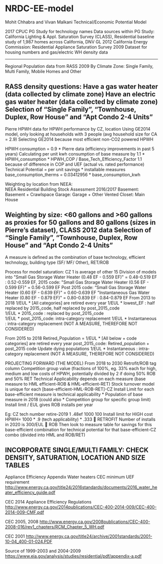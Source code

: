 # NRDC-EE-model
Mohit Chhabra and Vivan Malkani Technical/Economic Potential Model

2017 CPUC PG Study for technology names
Data sources within PG Study:
California Lighting & Appl. Saturation Survey (CLASS), Residential baseline study of 1,987 homes across California, DNV GL 2012
California Energy Commission: Residential Appliance Saturation Survey 2009 Dataset for housing numbers and gas/electric WH density data

--------------------------------------------------------------------------------------------------------------------------------------
Regional Population data from RASS 2009
By Climate Zone: Single Family, Multi Family, Mobile Homes and Other



RASS density questions: 
Have a gas water heater (data collected by climate zone)
Have an electric gas water heater (data collected by climate zone)
Selection of “Single Family”, “Townhouse, Duplex, Row House” and “Apt Condo 2-4 Units”
--------------------------------------------------------------------------------------------------------------------------------------

Pierre HPWH data for HPWH performance by CZ, location
Using GE2014 model, only looking at households with 3 people  (avg household size for CA = 2.9)
Selecting GE2014 because most efficient non-CO2 powered HPWH

HPWH consumption = 0.9 * Pierre data (efficiency improvements in past 5 years)
Calculating per unit kwh consumption of base measure by 1.1 * HPWH_consumption * HPWH_COP / Base_Tech_Efficiency_Factor 
1.1 because of difference in COP and UEF (actual vs. rated performance)
Technical Potential = per unit savings * installable measures
base_consumption_therms = 0.03412956 * base_consumption_kwh

Weighting by location from NEEA:  
NEEA Residential Building Stock Assessment 2016/2017
Basement: Basement + Crawlspace
Garage: Garage + Other
Vented Closet: Main House

Weighting by size: <60 gallons and >60 gallons as proxies for 50 gallons and 80 gallons (sizes in Pierre’s dataset), CLASS 2012 data
Selection of “Single Family”, “Townhouse, Duplex, Row House” and “Apt Condo 2-4 Units”
--------------------------------------------------------------------------------------------------------------------------------------

A measure is defined as the combination of base technology, efficient technology, building type (SF/ MF/ Other), RET/ROB

Process for model saturation:
CZ 1 is average of other 15
Division of models into 
"Small Gas Storage Water Heater (0.48 EF - 0.559 EF)" =  0.48-0.519 EF : 0.52-0.559 EF,
2015 code: "Small Gas Storage Water Heater (0.56 EF - 0.599 EF)" = 0.56-0.599 EF
Post 2015 code: “Small Gas Storage Water Heater (0.60 EF - 0.639 EF)" = 0.60-0.639 EF
"Instantaneous Gas Water Heater (0.80 EF - 0.879 EF)" = 0.80-0.839 EF : 0.84-0.879 EF
From 2013 to 2018
1/EUL * [All categories] are retired every year
1/EUL * lowest_EF : half replaced by 2015_code, half replaced by post_2015_code  
1/EUL * 2015_code : replaced by post_2015_code  
1/EUL * post_2015_code: intra-category replacement
1/EUL * Instantaneous : intra-category replacement (NOT A MEASURE, THEREFORE NOT CONSIDERED)

From 2015 to 2018
Retired_Population = 1/EUL * [All below + code categories] are retired every year
post_2015_code: Retired_population + post_2015 code
Update dying populations
1/EUL * Instantaneous : intra-category replacement (NOT A MEASURE, THEREFORE NOT CONSIDERED)

PROJECTING FORWARD (THE MODEL)
From 2018 to 2030
Retrofit/ROB tag column
Competition group value (fractions of 100%, eg. 33% each for high, medium and low costs of HPWH, potentially divided by 2 if doing 50% ROB and 50% RET
Technical Applicability depends on each measure (base measure to HML efficient-ROB & HML-efficient-RET)
Stock turnover model is unique for each [base-efficient-HML-ROB-RET]-CZ
Install Limit for each base-efficient measure is technical applicability * Population of base measure in 2018 (could also * Competition group for specific group limit)
Install limit / EUL gives ROB installs per year

Eg:
CZ	tech		number		retire-2019
1	.48ef		1000		100
Install limit for HIGH cost HPWH= 1000 * .9 (tech applicability) * .333  RETROFIT 
Number of installs in 2020 is 300/EUL  ROB
Then look to measure table for savings for this base-efficient combination for technical potential for that base-efficient-CZ combo (divided into HML and ROB/RET)
 
INCORPORATE SINGLE/MULTI FAMILY: CHECK DENSITY, SATURATION, LOCATION AND SIZE TABLES
--------------------------------------------------------------------------------------------------------------------------------------

Appliance Efficiency Appendix
Water heaters CEC minimum UEF requirement
http://www.energy.ca.gov/title24/2016standards/documents/2016_water_heater_efficiency_guide.pdf

CEC 2014 Appliance Efficiency Regulations
http://www.energy.ca.gov/2014publications/CEC-400-2014-009/CEC-400-2014-009-CMF.pdf
 

CEC 2005, 2008
http://www.energy.ca.gov/2008publications/CEC-400-2008-016/rev1_chapters/RCM_Chapter_5_WH.pdf
 
CEC 2001
http://www.energy.ca.gov/title24/archive/2001standards/2001-10-04_400-01-024.PDF

Source of 1999-2003 and 2004-2009
https://www.eia.gov/analysis/studies/residential/pdf/appendix-a.pdf

